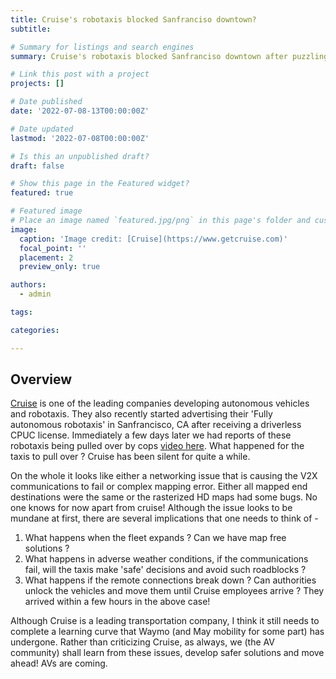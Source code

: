 ```yaml
---
title: Cruise's robotaxis blocked Sanfranciso downtown?
subtitle:

# Summary for listings and search engines
summary: Cruise's robotaxis blocked Sanfranciso downtown after puzzling cops earlier last month. What happened ?

# Link this post with a project
projects: []

# Date published
date: '2022-07-08-13T00:00:00Z'

# Date updated
lastmod: '2022-07-08T00:00:00Z'

# Is this an unpublished draft?
draft: false

# Show this page in the Featured widget?
featured: true

# Featured image
# Place an image named `featured.jpg/png` in this page's folder and customize its options here.
image:
  caption: 'Image credit: [Cruise](https://www.getcruise.com)'
  focal_point: ''
  placement: 2
  preview_only: true

authors:
  - admin

tags:

categories:

---
```


## Overview

[Cruise](https://www.getcruise.com) is one of the leading companies developing autonomous vehicles and robotaxis. They also recently started advertising their 'Fully autonomous robotaxis' in Sanfrancisco, CA after receiving a driverless CPUC license. Immediately a few days later we had reports of these robotaxis being pulled over by cops [video here](https://www.youtube.com/watch?v=1DZL0i51tRs). What happened for the taxis to pull over ? Cruise has been silent for quite a while.

On the whole it looks like either a networking issue that is causing the V2X communications to fail or complex mapping error. Either all mapped end destinations were the same or the rasterized HD maps had some bugs. No one knows for now apart from cruise! Although the issue looks to be mundane at first, there are several implications that one needs to think of - 

1. What happens when the fleet expands ? Can we have map free solutions ?
2. What happens in adverse weather conditions, if the communications fail, will the taxis make 'safe' decisions and avoid such roadblocks ?
3. What happens if the remote connections break down ? Can authorities unlock the vehicles and move them until Cruise employees arrive ? They arrived within a few hours in the above case!

Although Cruise is a leading transportation company, I think it still needs to complete a learning curve that Waymo (and May mobility for some part) has undergone. Rather than criticizing Cruise, as always, we (the AV community) shall learn from these issues, develop safer solutions and move ahead! AVs are coming.
